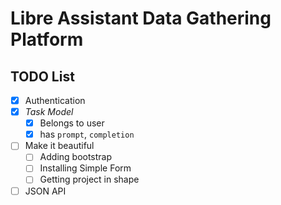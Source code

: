 # Libre Assistant Data Gathering Platform

## TODO List

- [x] Authentication
- [x] _Task Model_
    - [x] Belongs to user
    - [x] has `prompt`, `completion`
- [ ] Make it beautiful
    - [ ] Adding bootstrap
    - [ ] Installing Simple Form
    - [ ] Getting project in shape
- [ ] JSON API